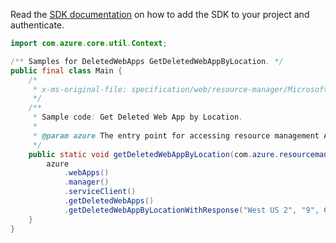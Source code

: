 Read the [SDK documentation](https://github.com/Azure/azure-sdk-for-java/blob/azure-resourcemanager_2.14.0/sdk/resourcemanager/azure-resourcemanager/README.md) on how to add the SDK to your project and authenticate.

```java
import com.azure.core.util.Context;

/** Samples for DeletedWebApps GetDeletedWebAppByLocation. */
public final class Main {
    /*
     * x-ms-original-file: specification/web/resource-manager/Microsoft.Web/stable/2021-03-01/examples/GetDeletedWebAppByLocation.json
     */
    /**
     * Sample code: Get Deleted Web App by Location.
     *
     * @param azure The entry point for accessing resource management APIs in Azure.
     */
    public static void getDeletedWebAppByLocation(com.azure.resourcemanager.AzureResourceManager azure) {
        azure
            .webApps()
            .manager()
            .serviceClient()
            .getDeletedWebApps()
            .getDeletedWebAppByLocationWithResponse("West US 2", "9", Context.NONE);
    }
}
```

